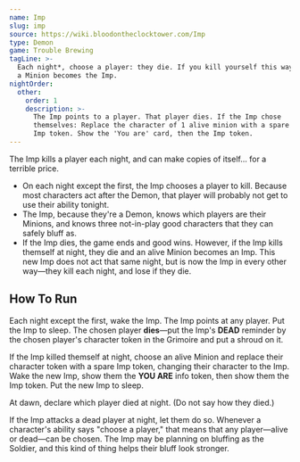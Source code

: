 ```yaml
---
name: Imp
slug: imp
source: https://wiki.bloodontheclocktower.com/Imp
type: Demon
game: Trouble Brewing
tagLine: >-
  Each night*, choose a player: they die. If you kill yourself this way,
  a Minion becomes the Imp.
nightOrder:
  other:
    order: 1
    description: >-
      The Imp points to a player. That player dies. If the Imp chose
      themselves: Replace the character of 1 alive minion with a spare
      Imp token. Show the 'You are' card, then the Imp token.
---
```


The Imp kills a player each night, and can make copies of itself... for
a terrible price.

- On each night except the first, the Imp chooses a player to kill.
  Because most characters act after the Demon, that player will probably
  not get to use their ability tonight.
- The Imp, because they're a Demon, knows which players are their
  Minions, and knows three not-in-play good characters that they can
  safely bluff as.
- If the Imp dies, the game ends and good wins. However, if the Imp
  kills themself at night, they die and an alive Minion becomes an Imp.
  This new Imp does not act that same night, but is now the Imp in every
  other way—they kill each night, and lose if they die.

## How To Run

Each night except the first, wake the Imp. The Imp points at any player.
Put the Imp to sleep. The chosen player **dies**—put the Imp's **DEAD**
reminder by the chosen player's character token in the Grimoire and put
a shroud on it.

If the Imp killed themself at night, choose an alive Minion and replace
their character token with a spare Imp token, changing their character
to the Imp. Wake the new Imp, show them the **YOU ARE** info token, then
show them the Imp token. Put the new Imp to sleep.

At dawn, declare which player died at night. (Do not say how they died.)

If the Imp attacks a dead player at night, let them do so. Whenever a
character's ability says "choose a player," that means that any
player—alive or dead—can be chosen. The Imp may be planning on bluffing
as the Soldier, and this kind of thing helps their bluff look stronger.
